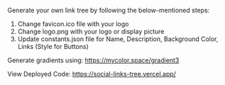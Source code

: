 Generate your own link tree by following the below-mentioned steps:
1. Change favicon.ico file with your logo
2. Change logo.png with your logo or display picture
3. Update constants.json file for Name, Description, Background Color, Links (Style for Buttons)

Generate gradients using: https://mycolor.space/gradient3 

View Deployed Code: https://social-links-tree.vercel.app/ 
